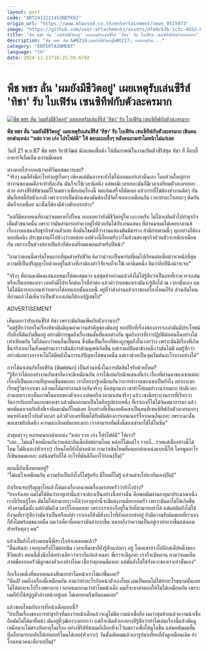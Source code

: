 ```yaml
---
layout: post
code: "ART2411211452NQTK9I"
origin_url: "https://www.khaosod.co.th/entertainment/news_9515973"
image: "https://github.com/user-attachments/assets/dfe4cb3b-1c3c-4b52-b9ff-884910aa747c"
title: "พีช พชร ลั่น 'ผมยังมีชีวิตอยู่' เผยเหตุรับเล่นซีรีส์ 'ทิชา' รับ ไบเฟิร์น เซนซิทีฟกับตัวละครมาก"
description: "พีช พชร ลั่น &#8216;ผมยังมีชีวิตอยู่&#8217; เผยเหตุรับเ..."
category: "ENTERTAINMENT"
language: "th"
date: 2024-11-21T16:25:59.679Z
---
```


# พีช พชร ลั่น 'ผมยังมีชีวิตอยู่' เผยเหตุรับเล่นซีรีส์ 'ทิชา' รับ ไบเฟิร์น เซนซิทีฟกับตัวละครมาก

[![พีช พชร ลั่น 'ผมยังมีชีวิตอยู่' เผยเหตุรับเล่นซีรีส์ 'ทิชา' รับ ไบเฟิร์น เซนซิทีฟกับตัวละครมาก](https://www.khaosod.co.th/wpapp/uploads/2024/11/peach.jpg "พีช พชร ลั่น 'ผมยังมีชีวิตอยู่' เผยเหตุรับเล่นซีรีส์ 'ทิชา' รับ ไบเฟิร์น เซนซิทีฟกับตัวละครมาก")](https://www.khaosod.co.th/wpapp/uploads/2024/11/peach.jpg)

**พีช พชร ลั่น ‘ผมยังมีชีวิตอยู่’ เผยเหตุรับเล่นซีรีส์ ‘ทิชา’ รับ ไบเฟิร์น เซนซิทีฟกับตัวละครมาก เขินคนยกตำแหน่ง “หล่อ รวย เก่ง โปรไฟล์ดี” ให้ ตอบแบบอึ้งๆ หลังคนถามทำไมหน้าไม่แก่เลย**

วันที่ 21 พ.ย.67 พีช พชร จิราธิวัฒน์ นักแสดงชื่อดัง ให้สัมภาษณ์ในงานเปิดตัวซีรีส์สุด ทิชา ที่ ล็อบบี้อาคารจีเอ็มเอ็ม แกรมมี่เพลส

ห่างหายไปจากหน้าจอทีวีพอสมควรเลย?  
“จริงๆ ผมก็ยังมีอะไรทำอยู่เรื่อยๆ เพียงแต่มันอาจจะยังไม่ได้ออนแอร์เท่านั้นเอง โดยส่วนใหญ่การทำงานของผมคือจะทำทีละอัน มันก็จะใช้เวลานิดนึง แต่พอมีเวลาเยอะมันก็มีเวลาเตรียมตัวละครเยอะด้วย อย่างซีรีส์ทิชาผมก็ไว้ผมยาวเพื่อเล่นเรื่องนี้ พอเล่นเสร็จก็ตัดเลย แล้วการที่ไม่ต้องทำงานติดๆ กันมันก็เฮลตี้กับตัวเองดี เพราะการเป็นนักแสดงมันต้องใช้จิตใจเยอะเหมือนกัน เวลาทำอะไรเยอะๆ ติดกันมันก็จะเหนื่อย ฉะนั้นก็ต้องมีช่วงพักเบรกบ้าง“

”แต่ก็มีหลายคนที่ถามว่าผมหายไปไหน บอกเลยว่ายังมีชีวิตอยู่ในวงการครับ ไม่ได้จะผันตัวไปทำธุรกิจเต็มตัวขนาดนั้น เพราะว่ามันสามารถทำควบคู่ไปด้วยกันได้กับงานแสดง ที่ผ่านมาผมไม่เคยบาลานซ์เรื่องงานแสดงกับธุรกิจส่วนตัวเลย คือมันโชคดีที่ว่างานแสดงมันมีตาราง ถ้ามีถ่ายตามนี้ๆ ทุกอย่างก็ต้องหลบนิดนึง ประชุมงานก็ไปช่วงว่างหน่อย แต่ช่วงนี้ก็ยอมรับว่าในส่วนของธุรกิจส่วนตัวจะหนักเหมือนกัน เพราะเป็นช่วงปลายปีแล้วก็ต้องเตรียมแพลนสำหรับปีหน้า“

”ถามว่าตอนนี้พาร์ตไหนยากที่สุดสำหรับชีวิต คิดว่าน่าจะเป็นพาร์ตที่ผมไปเรียนต่อเนี่ยน่าจะหนักที่สุด ความที่เป็นปริญญาโทด้วยอยู่ในช่วงที่เราต้องทำวิจัยจบก็จะใช้เวลานิดหนึ่ง คิดว่าอีกปีนึงน่าจะจบ“

”จริงๆ ที่ผ่านมามีคนเสนอบทมาให้พอสมควร แต่สุดท้ายอ่านแล้วยังไม่ได้รู้สึกว่าเป็นบทที่เราควรจะเล่นหรือเป็นบทของเรา เลยยังมีโปรเจ็กต์อะไรที่ทำต่อ แล้วคำว่าบทของเรามันจะรู้สึกได้ ณ เวลานั้นเอง ผมไม่ได้มีการกะเกณฑ์ว่าอยากได้บทแบบนั้นแบบนี้ อยู่ที่ว่าถ้าอ่านแล้วเราชอบเรื่องไหนก็รับ ส่วนอันไหนที่อ่านแล้วไม่เห็นว่าเป็นตัวเองเล่นก็ต้องปฏิเสธไป“

ADVERTISEMENT

เห็นบอกว่ารับเล่นซีรีส์ ทิชา เพราะมันอิมแพ็คกับตัวเรามาก?  
”ผมรู้สึกว่าบทในเรื่องทิชามันมีคุณค่าความสำคัญของมันอยู่ ทอปปิกที่เรื่องต้องการจะเล่ามันมีประโยชน์กับสิ่งที่มันเกิดขึ้นอยู่ อย่างมีการพูดถึงเรื่องชนชั้นที่แตกต่างกัน พูดถึงการที่เราปฏิบัติต่อคนอื่นอย่างไม่เท่าเทียมกัน ไม่ได้มองว่าคนอื่นเป็นคน ซึ่งมันเป็นเรื่องที่ต้องถูกพูดถึงในวงกว้าง เพราะมันมีเรื่องที่เกิดขึ้นจริงเยอะในสังคมบ้านเราว่ามันมีการค้ามนุษย์เกิดขึ้น แต่เราแค่ปิดตาข้างหนึ่งว่ามันไม่มี ผมรู้สึกว่าอย่างน้อยเราอาจจะไม่ได้มีพลังในการแก้ปัญหาได้ขนาดนั้น แต่เราช่วยเป็นจุดเริ่มต้นอะไรบางอย่างได้“

การได้มาเล่นกับใบเฟิร์น (พิมพ์ชนก) เป็นส่วนหนึ่งในการตัดสินใจรับด้วยไหม?  
”รู้สึกว่าได้ลองทำงานกับเขาก็คงจะดีเหมือนกัน การได้เล่นกับนักแสดงที่เก่ง เรื่องที่ผ่านมาของเขาแต่ละเรื่องก็เป็นผลงานที่ทุกคนชื่นชมเยอะ เราก็อยากรู้เหมือนกันว่าการทำงานของเขาเป็นยังไง อยากจะมาเรียนรู้วิชาจากเขา แล้วพอได้มาทำงานด้วยกันจริงๆ คือสนุกมาก เขาทำให้ผมทำงานง่ายมาก ปกติเวลาอ่านบทเราจะเห็นภาพในแบบของตัวเอง แต่พอถึงเวลามาเล่นจริงๆ แล้ว เขามีกระบวนการที่เรียกว่าจัดการกับบทในแบบของเขา แล้วมันออกมาเป็นในอีกรูปแบบหนึ่ง ที่เราเองก็ไม่ได้จินตนาการมา แล้วพอมันมาเจอกับสิ่งที่เราคิดมามันก็ใหม่เลย อีกอย่างที่เห็นเลยคือเขาเป็นคนที่เซนซิทีฟกับตัวละครมากๆ หมายถึงเขาไวกับตัวละคร แล้วตัวละครที่ผมได้รับมันต้องการเอนเนอร์จี้จากคนอื่นเยอะ เพราะฉะนั้นพอเขาขยับนิดนึง ความละเอียดมันเยอะมาก เราสามารถยืมสิ่งนี้ของเขามาใช้ได้ในซีน“

ล่าสุดสาวๆ หลายคนยกตำแหน่ง “หล่อ รวย เก่ง โปรไฟล์ดี” ให้เรา?  
“เอ่อ…ไม่แน่ใจเหมือนกันว่าแต่ละอันเช็กลิสต์ผ่านไหม หล่อก็ไม่แน่ใจ รวยก็…รวยแต่เขืออย่างนี้ได้ไหม ไม่ดีเนอะ(หัวเราะ) เรียนโทก็ยังไม่จบด้วย ถามว่าเขินไหมที่คนยกตำแหน่งแบบนี้ให้ ใครพูดอะไรก็เขินหมดแหละ แต่น้อมรับก็ได้ อะไรที่มันดีก็เอาไว้ก่อน(ยิ้ม)”

ตอนนี้ยังเนื้อหอมอยู่?  
“ไม่แน่ใจเหมือนกัน ความรักเป็นยังไงก็ไม่รู้ครับ มีไหมก็ไม่รู้ แล้วแต่จะไปหากันเอง(ยิ้ม)”

ถ้าเรียนจบปริญญาโทแล้วได้มองเรื่องอนาคตเรื่องครอบครัวว่ายังไงบ้าง?  
“ยากจังเลย ผมไม่ได้คิดว่าอายุเท่านี้แล้วจะต้องเป็นอย่างนี้อย่างนั้น คือพอมันผ่านอายุมาประมาณหนึ่งเราก็เรียนรู้โลก มันไม่ได้สามารถวางได้ว่าอายุเท่านี้จะมีแต่งงานมีครอบครัว เพราะมันคงไม่ได้เกิดขึ้นจริงตามนั้นมั้ง แต่ถ้ามันถึงเวลาก็โอเคแหละ เพราะเราเองก็อยู่ในวัยที่สามารถทำได้ แต่แค่มันยังไม่ได้ถึงจุดที่เรารู้สึกว่ามันจำเป็นหรือเปล่า เราเองก็ยังมีสิ่งอะไรที่ยังอยากทำอยู่ ยังมีความรับผิดชอบที่เราเองก็ยังไม่พร้อมขนาดนั้น ผมว่าเดี๋ยวนี้คนเรามันลำบากขึ้น หมายถึงว่าความเป็นอยู่เราลำบากขึ้นแน่นอนสำหรับทุกๆ คน“

แล้วเป็นยังไงบ้างตอนนี้พี่สาวใกล้จะคลอดแล้ว?  
”ตื่นเต้นอ่ะ เจอทุกครั้งก็ไม่ค่อยชิน เวลาเห็นเขาก็ยังรู้สึกแปลกๆ อยู่ โอเคเขาก้าวไปอีกสเต็ปหนึ่งของชีวิตแล้ว ตอนนี้นั่งนึกได้อย่างเดียวว่าเราก็แก่แล้วเนอะ พี่เราจะมีลูกอ่ะ เราก็จะมีหลาน ถามว่าผมเห็นภาพมีครอบครัวมีลูกของตัวเองบ้างไหม เชื่อว่าทุกคนมีแหละ แต่มันยังไม่ใช่จังหวะของเราเท่านั้นเอง“

อีกเรื่องหนึ่งที่หลายคนสงสัยมากทำไมหน้าเราไม่แก่ขึ้นเลย?  
”นั่นสิ! ผมก็งงเรื่องนี้เหมือนกัน ถามว่าทำอะไรกับหน้าตัวเองไหม ผมเป็นคนไม่ได้ทำอะไรขนาดนั้นเลย ไม่ได้ชอบจะไปโรงพยาบาล เวลาคนมาถามว่าทำไมหน้าเด็ก ผมก็จะหาคำตอบให้ไม่ได้เหมือนกัน เพราะผมก็ยังใช้สบู่ถูตัวล้างหน้าอยู่เลย ไม่เคยทาครีมกันแดดเลย“

แล้วชอบไหมกับการที่หน้าเด็กแบบนี้?  
”ถ้าเป็นเรื่องของการทำธุรกิจที่มองว่าหน้าเด็กแล้วจะดูไม่มีความน่าเชื่อถือ ผมว่าสุดท้ายแล้วความน่าเชื่อถือมันไม่ได้มาที่หน้า มันอยู่ที่วุฒิภาวะมากกว่า แต่ก็จะติดตัวเองบางทีรู้สึกว่าทำไมเล่นเรื่องนี้แล้วมันดูเหมือนจะไม่ตรงกับอายุในเรื่อง อย่างซีรีส์ทิชาผมก็เลือกที่จะไว้ผมยาวเพื่อให้ดูโตขึ้น แต่พอตัดผมสั้นปุ๊บก็สามารถกลับไปเล่นฮอร์โมนได้เลย(หัวเราะ) วันนั้นตัดผมแล้วเอารูปมาเทียบก็ยังดูเหมือนเดิม ถ้าโกนหนวดนะคือจบ(ยิ้ม)“

